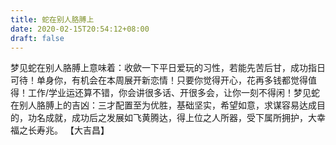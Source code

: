 ```yaml
---
title: 蛇在别人胳膊上
date: 2020-02-15T20:54:12+08:00
draft: false
---
```


梦见蛇在别人胳膊上意味着：收歛一下平日爱玩的习性，若能先苦后甘，成功指日可待！单身你，有机会在本周展开新恋情！只要你觉得开心，花再多钱都觉得值得！工作/学业运还算不错，你会讲很多话、开很多会，让你一刻不得闲！梦见蛇在别人胳膊上的吉凶：三才配置至为优胜，基础坚实，希望如意，求谋容易达成目的，功名成就，成功后之发展如飞黄腾达，得上位之人所器，受下属所拥护，大幸福之长寿兆。
【大吉昌】